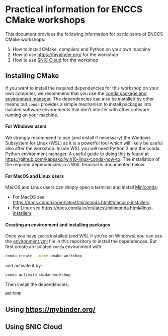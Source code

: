 # Practical information for ENCCS CMake workshops

This document provides the following information for 
participants of ENCCS CMake workshops:

1. How to install CMake, compilers and Python on your own machine
2. How to use https://mybinder.org/ for the workshop
3. How to use [SNIC Cloud](https://cloud.snic.se/) for the workshop

## Installing CMake

If you want to install the required dependencies for this workshop on 
your own computer, we recommend that you use the 
[conda package and environment manager](https://docs.conda.io/en/latest/).
The dependencies can also be installed by other means but `conda` provides 
a simple mechanism to install packages into isolated software environments 
that don't interfer with other software running on your machine.

#### For Windows users

We strongly recommend to use (and install if necessary) the Windows Subsystem for Linux (WSL)
as it is a powerful tool which will likely be useful also after the workshop. 
Inside WSL you will need Python 3 and the conda Python environment manager. 
A useful guide to doing this is found at https://github.com/kapsakcj/win10-linux-conda-how-to. 
The installation of the required dependencies in a WSL terminal is documented below.

#### For MacOS and Linux users

MacOS and Linux users can simply open a terminal and install 
[Miniconda](https://docs.conda.io/en/latest/miniconda.html):
- For MacOS see https://docs.conda.io/en/latest/miniconda.html#macosx-installers
- For Linux see https://docs.conda.io/en/latest/miniconda.html#linux-installers

#### Creating an environment and installing packages

Once you have `conda` installed (and WSL if you're on Windows) you can use the 
[environment.yml](environment.yml) file in this repository to install the dependences.
But first create an isolated `conda` environment with:

```bash
conda create --name cmake-workshop
```

and activate it by:

```bash
conda activate cmake-workshop
```

Then install the dependencies:

```bash
WRITEME
```

## Using https://mybinder.org/

## Using SNIC Cloud
